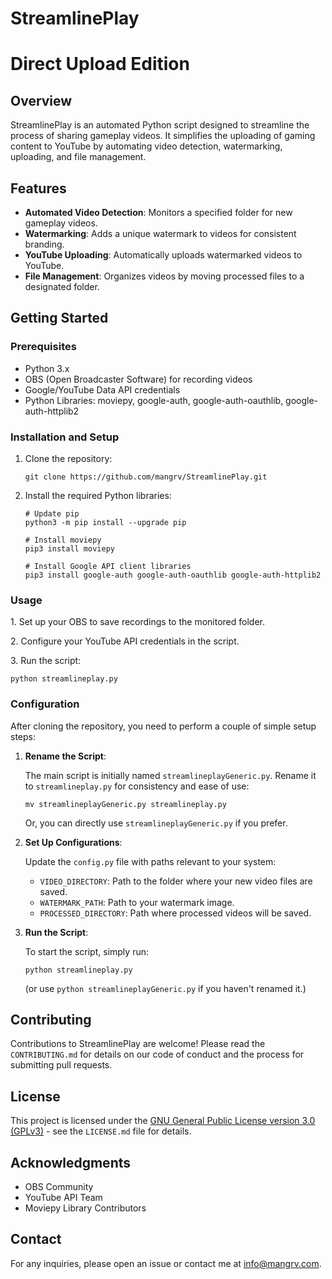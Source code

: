# StreamlinePlay
Direct Upload Edition
=====================================

Overview
--------

StreamlinePlay is an automated Python script designed to streamline the process of sharing gameplay videos. It simplifies the uploading of gaming content to YouTube by automating video detection, watermarking, uploading, and file management.

Features
--------

*   **Automated Video Detection**: Monitors a specified folder for new gameplay videos.
*   **Watermarking**: Adds a unique watermark to videos for consistent branding.
*   **YouTube Uploading**: Automatically uploads watermarked videos to YouTube.
*   **File Management**: Organizes videos by moving processed files to a designated folder.

Getting Started
---------------

### Prerequisites

*   Python 3.x
*   OBS (Open Broadcaster Software) for recording videos
*   Google/YouTube Data API credentials
*   Python Libraries: moviepy, google-auth, google-auth-oauthlib, google-auth-httplib2

### Installation and Setup

1.  Clone the repository:
    
        git clone https://github.com/mangrv/StreamlinePlay.git
    
2.  Install the required Python libraries:
    
        
        # Update pip
        python3 -m pip install --upgrade pip
        
        # Install moviepy
        pip3 install moviepy
        
        # Install Google API client libraries
        pip3 install google-auth google-auth-oauthlib google-auth-httplib2
    

### Usage

1\. Set up your OBS to save recordings to the monitored folder.

2\. Configure your YouTube API credentials in the script.

3\. Run the script:

    python streamlineplay.py

### Configuration

After cloning the repository, you need to perform a couple of simple setup steps:

1.  **Rename the Script**:
    
    The main script is initially named `streamlineplayGeneric.py`. Rename it to `streamlineplay.py` for consistency and ease of use:
    
        mv streamlineplayGeneric.py streamlineplay.py
    
    Or, you can directly use `streamlineplayGeneric.py` if you prefer.
    
2.  **Set Up Configurations**:
    
    Update the `config.py` file with paths relevant to your system:
    
    *   `VIDEO_DIRECTORY`: Path to the folder where your new video files are saved.
    *   `WATERMARK_PATH`: Path to your watermark image.
    *   `PROCESSED_DIRECTORY`: Path where processed videos will be saved.
3.  **Run the Script**:
    
    To start the script, simply run:
    
        python streamlineplay.py
    
    (or use `python streamlineplayGeneric.py` if you haven't renamed it.)

Contributing
------------

Contributions to StreamlinePlay are welcome! Please read the `CONTRIBUTING.md` for details on our code of conduct and the process for submitting pull requests.

License
-------

This project is licensed under the [GNU General Public License version 3.0 (GPLv3)](https://www.gnu.org/licenses/gpl-3.0.html) - see the `LICENSE.md` file for details.

Acknowledgments
---------------

*   OBS Community
*   YouTube API Team
*   Moviepy Library Contributors

Contact
-------

For any inquiries, please open an issue or contact me at [info@mangrv.com](mailto:info@mangrv.com).